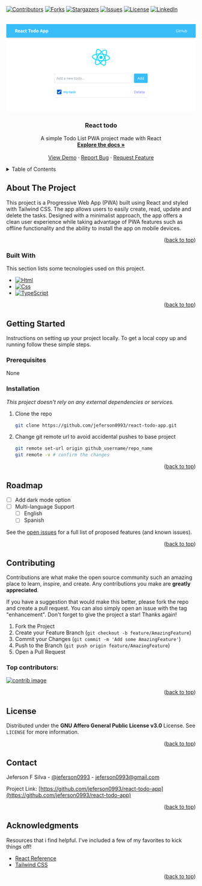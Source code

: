 <a id="readme-top"></a>

<!-- PROJECT SHIELDS -->
[![Contributors][contributors-shield]][contributors-url]
[![Forks][forks-shield]][forks-url]
[![Stargazers][stars-shield]][stars-url]
[![Issues][issues-shield]][issues-url]
[![License][license-shield]][license-url]
[![LinkedIn][linkedin-shield]][linkedin-url]

<!-- PROJECT LOGO -->
<br />
<div align="center">
  <a href="https://github.com/jeferson0993/react-todo-app">
    <img src="./screenshot.png" alt="Screen">
  </a>

  <h3 align="center">React todo</h3>

  <p align="center">
    A simple Todo List PWA project made with React
    <br />
    <a href="https://github.com/jeferson0993/react-todo-app"><strong>Explore the docs »</strong></a>
    <br />
    <br />
    <a href="https://react-todo-app.web.app/">View Demo</a>
    ·
    <a href="https://github.com/jeferson0993/react-todo-app/issues/new?labels=bug&template=bug-report---.md">Report Bug</a>
    ·
    <a href="https://github.com/jeferson0993/react-todo-app/issues/new?labels=enhancement&template=feature-request---.md">Request Feature</a>
  </p>
</div>



<!-- TABLE OF CONTENTS -->
<details>
  <summary>Table of Contents</summary>
  <ol>
    <li>
      <a href="#about-the-project">About The Project</a>
      <ul>
        <li><a href="#built-with">Built With</a></li>
      </ul>
    </li>
    <li>
      <a href="#getting-started">Getting Started</a>
      <ul>
        <li><a href="#prerequisites">Prerequisites</a></li>
        <li><a href="#installation">Installation</a></li>
      </ul>
    </li>
    <li><a href="#roadmap">Roadmap</a></li>
    <li><a href="#contributing">Contributing</a></li>
    <li><a href="#license">License</a></li>
    <li><a href="#contact">Contact</a></li>
    <li><a href="#acknowledgments">Acknowledgments</a></li>
  </ol>
</details>



<!-- ABOUT THE PROJECT -->
## About The Project

This project is a Progressive Web App (PWA) built using React and styled with Tailwind CSS. The app allows users to easily create, read, update and delete the tasks. Designed with a minimalist approach, the app offers a clean user experience while taking advantage of PWA features such as offline functionality and the ability to install the app on mobile devices.

<p align="right">(<a href="#readme-top">back to top</a>)</p>



### Built With

This section lists some tecnologies used on this project.

* [![Html][html]][Html-url]
* [![Css][Css]][Css-url]
* [![TypeScript][typescript]][Typescript]

<p align="right">(<a href="#readme-top">back to top</a>)</p>



<!-- GETTING STARTED -->
## Getting Started

Instructions on setting up your project locally.
To get a local copy up and running follow these simple steps.

### Prerequisites

None

### Installation

_This project doesn't rely on any external dependencies or services._

1. Clone the repo
   ```sh
   git clone https://github.com/jeferson0993/react-todo-app.git
   ```
1. Change git remote url to avoid accidental pushes to base project
   ```sh
   git remote set-url origin github_username/repo_name
   git remote -v # confirm the changes
   ```

<p align="right">(<a href="#readme-top">back to top</a>)</p>


<!-- ROADMAP -->
## Roadmap

- [ ] Add dark mode option
- [ ] Multi-language Support
    - [ ] English
    - [ ] Spanish

See the [open issues](https://github.com/jeferson0993/react-todo-app/issues) for a full list of proposed features (and known issues).

<p align="right">(<a href="#readme-top">back to top</a>)</p>


<!-- CONTRIBUTING -->
## Contributing

Contributions are what make the open source community such an amazing place to learn, inspire, and create. Any contributions you make are **greatly appreciated**.

If you have a suggestion that would make this better, please fork the repo and create a pull request. You can also simply open an issue with the tag "enhancement".
Don't forget to give the project a star! Thanks again!

1. Fork the Project
2. Create your Feature Branch (`git checkout -b feature/AmazingFeature`)
3. Commit your Changes (`git commit -m 'Add some AmazingFeature'`)
4. Push to the Branch (`git push origin feature/AmazingFeature`)
5. Open a Pull Request

### Top contributors:

<a href="https://github.com/jeferson0993/react-todo-app/graphs/contributors">
  <img src="https://contrib.rocks/image?repo=jeferson0993/react-todo-app" alt="contrib image" />
</a>

<p align="right">(<a href="#readme-top">back to top</a>)</p>



<!-- LICENSE -->
## License

Distributed under the <strong>GNU Affero General Public License v3.0</strong> License. See `LICENSE` for more information.

<p align="right">(<a href="#readme-top">back to top</a>)</p>



<!-- CONTACT -->
## Contact

Jeferson F Silva - [@jeferson0993](https://twitter.com/jeferson0993) - jeferson0993@gmail.com

Project Link: [https://github.com/jeferson0993/react-todo-app](https://github.com/jeferson0993/react-todo-app)

<p align="right">(<a href="#readme-top">back to top</a>)</p>



<!-- ACKNOWLEDGMENTS -->
## Acknowledgments

Resources that i find helpful. I've included a few of my favorites to kick things off!

* [React Reference](https://react.dev/reference/react)
* [Tailwind CSS](https://tailwindcss.com/docs)

<p align="right">(<a href="#readme-top">back to top</a>)</p>



<!-- MARKDOWN LINKS & IMAGES -->
<!-- https://www.markdownguide.org/basic-syntax/#reference-style-links -->
[contributors-shield]: https://img.shields.io/github/contributors/jeferson0993/react-todo-app.svg?style=for-the-badge
[contributors-url]: https://github.com/jeferson0993/react-todo-app/graphs/contributors

[forks-shield]: https://img.shields.io/github/forks/jeferson0993/react-todo-app.svg?style=for-the-badge
[forks-url]: https://github.com/jeferson0993/react-todo-app/network/members

[stars-shield]: https://img.shields.io/github/stars/jeferson0993/react-todo-app.svg?style=for-the-badge
[stars-url]: https://github.com/jeferson0993/react-todo-app/stargazers

[issues-shield]: https://img.shields.io/github/issues/jeferson0993/react-todo-app.svg?style=for-the-badge
[issues-url]: https://github.com/jeferson0993/react-todo-app/issues

[license-shield]: https://img.shields.io/github/license/jeferson0993/react-todo-app.svg?style=for-the-badge
[license-url]: https://github.com/jeferson0993/react-todo-app/blob/main/LICENSE

[linkedin-shield]: https://img.shields.io/badge/-LinkedIn-black.svg?style=for-the-badge&logo=linkedin&colorB=555
[linkedin-url]: https://linkedin.com/in/jeferson0993

[product-screenshot]: ./printscreen.jpg

[Html]: https://img.shields.io/badge/html-FF5733?style=for-the-badge&logo=html5&logoColor=white
[Html-url]: https://developer.mozilla.org/en-US/docs/Web/Html

[Css]: https://img.shields.io/badge/css-1E90FF?style=for-the-badge&logo=css3&logoColor=white
[Css-url]: https://developer.mozilla.org/en-US/docs/Web/Css

[Typescript]: https://img.shields.io/badge/typescript-2E99FF?style=for-the-badge&logo=typescript&logoColor=white
[typescript-url]: https://developer.mozilla.org/en-US/docs/Web/JavaScript

[Angular.io]: https://img.shields.io/badge/Angular-DD0031?style=for-the-badge&logo=angular&logoColor=white
[Angular-url]: https://angular.io/

